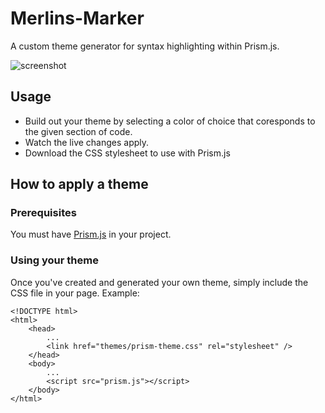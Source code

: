 # Merlins-Marker

A custom theme generator for syntax highlighting within Prism.js. 

![screenshot](https://i.ibb.co/5G0qxVs/nimbus.png)

## Usage

* Build out your theme by selecting a color of choice that coresponds to the given section of code.
* Watch the live changes apply. 
* Download the CSS stylesheet to use with Prism.js

## How to apply a theme

### Prerequisites 

You must have [Prism.js](https://prismjs.com/#basic-usage) in your project. 

### Using your theme

Once you've created and generated your own theme, simply include the CSS file in your page. Example: 

```
<!DOCTYPE html>
<html>
    <head>
        ...
        <link href="themes/prism-theme.css" rel="stylesheet" />
    </head>
    <body>
        ...
        <script src="prism.js"></script>
    </body>
</html>
```
